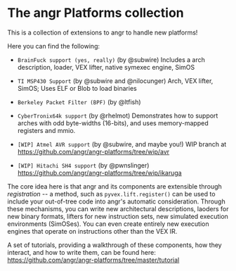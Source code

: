 # The angr Platforms collection

This is a collection of extensions to angr to handle new platforms!

Here you can find the following:

* ```BrainFuck support (yes, really)``` (by @subwire) Includes a arch description, loader, VEX lifter, native symexec engine, SimOS

* ```TI MSP430 Support``` (by @subwire and @nilocunger) Arch, VEX lifter, SimOS; Uses ELF or Blob to load binaries

* ```Berkeley Packet Filter (BPF)``` (by @ltfish) 

* ```CyberTronix64k support``` (by @rhelmot) Demonstrates how to support arches with odd byte-widths (16-bits), and uses memory-mapped registers and mmio.

* ```[WIP] Atmel AVR support``` (by @subwire, and maybe you!) WIP branch at https://github.com/angr/angr-platforms/tree/wip/avr

* ```[WIP] Hitachi SH4 support``` (by @pwnslinger) https://github.com/angr/angr-platforms/tree/wip/ikaruga

The core idea here is that angr and its components are extensible through _registration_ -- a method, such as `pyvex.lift.register()` can be used to include your out-of-tree code into angr's automatic consideration.
Through these mechanisms, you can write new architectural descriptions, laoders for new binary formats, lifters for new instruction sets, new simulated execution environments (SimOSes).  You can even create entirely new execution engines that operate on instructions other than the VEX IR.

A set of tutorials, providing a walkthrough of these components, how they interact, and how to write them, can be found here: https://github.com/angr/angr-platforms/tree/master/tutorial

